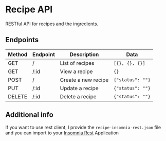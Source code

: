 # Recipe API

RESTful API for recipes and the ingredients.

## Endpoints

| Method  | Endpoint          | Description                 | Data                  |
|---------|-------------------|-----------------------------|-----------------------|
| GET     | /                 | List of recipes             | `[{}, {}, {}]`        |
| GET     | /:id              | View a recipe               | `{}`                  |
| POST    | /                 | Create a new recipe         | `{"status": ""}`      |
| PUT     | /:id              | Update a recipe             | `{"status": ""}`      |
| DELETE  | /:id              | Delete a recipe             | `{"status": ""}`      |

## Additional info

If you want to use rest client, I provide the `recipe-insomnia-rest.json` file and you can import to your [Insomnia Rest](https://insomnia.rest "Insomnia Rest") Application